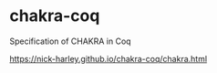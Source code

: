 # chakra-coq
Specification of CHAKRA in Coq

<https://nick-harley.github.io/chakra-coq/chakra.html>
